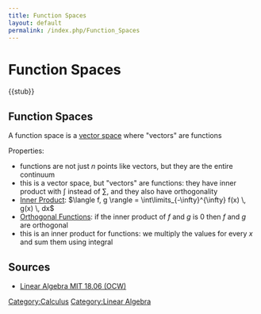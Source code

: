 ```yaml
---
title: Function Spaces
layout: default
permalink: /index.php/Function_Spaces
---
```


# Function Spaces

{{stub}}

## Function Spaces
A function space is a [vector space](Vector_Spaces) where "vectors" are functions


Properties:
- functions are not just $n$ points like vectors, but they are the entire continuum 
- this is a vector space, but "vectors" are functions: they have inner product with $\int$ instead of $\sum$, and they also have orthogonality
- [Inner Product](Inner_Product): $\langle f, g \rangle = \int\limits_{-\infty}^{\infty} f(x) \, g(x) \, dx$
- [Orthogonal Functions](Orthogonal_Functions): if the inner product of $f$ and $g$ is 0 then $f$ and $g$ are orthogonal
- this is an inner product for functions: we multiply the values for every $x$ and sum them using integral 


## Sources
- [Linear Algebra MIT 18.06 (OCW)](Linear_Algebra_MIT_18.06_(OCW))

[Category:Calculus](Category_Calculus)
[Category:Linear Algebra](Category_Linear_Algebra)